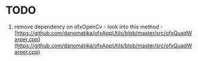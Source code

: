 TODO
====

1) remove dependency on ofxOpenCv - look into this method - [https://github.com/danomatika/ofxAppUtils/blob/master/src/ofxQuadWarper.cpp](https://github.com/danomatika/ofxAppUtils/blob/master/src/ofxQuadWarper.cpp)